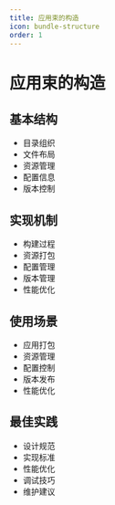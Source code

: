```yaml
---
title: 应用束的构造
icon: bundle-structure
order: 1
---
```


# 应用束的构造

## 基本结构
- 目录组织
- 文件布局
- 资源管理
- 配置信息
- 版本控制

## 实现机制
- 构建过程
- 资源打包
- 配置管理
- 版本管理
- 性能优化

## 使用场景
- 应用打包
- 资源管理
- 配置控制
- 版本发布
- 性能优化

## 最佳实践
- 设计规范
- 实现标准
- 性能优化
- 调试技巧
- 维护建议
